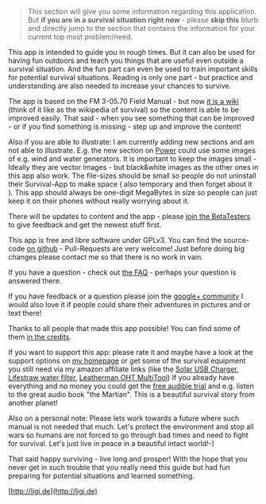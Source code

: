 > This section will give you some information regarding this application. But **if you are in a survival situation right now** - please **skip this** blurb and directly jump to the section that contains the information for your current top most problem/need.

This app is intended to guide you in rough times. But it can also be used for having fun outdoors and teach you things that are useful even outside a survival situation. And the fun part can even be used to train important skills for potential survival situations. Reading is only one part - but practice and understanding are also needed to increase your chances to survive.

The app is based on the FM 3-05.70 Field Manual - but now [it is a wiki](https://github.com/ligi/SurvivalManual/wiki) (think of it like as the wikipedia of survival) so the content is able to be improved easily. That said - when you see something that can be improved - or if you find something is missing - step up and improve the content!

Also if you are able to illustrate: I am currently adding new sections and am not able to illustrate. E.g. the new section on [Power](Power) could use some images of e.g. wind and water generators. It is important to keep the images small - Ideally they are vector images - but black&white images as the other ones in this app also work. The file-sizes should be small so people do not uninstall their Survival-App to make space ( also temporary and then forget about it ). This app should always be one-digit MegaBytes in size so people can just keep it on their phones without really worrying about it.

There will be updates to content and the app - please [join the BetaTesters](https://play.google.com/apps/testing/org.ligi.survivalmanual) to give feedback and get the newest stuff first.

This app is free and libre software under GPLv3. You can find the source-code [on github](https://github.com/ligi/SurvivalManual) - Pull-Requests are very welcome! Just before doing big changes please contact me so that there is no work in vain.

If you have a question - check out [the FAQ](FAQ) - perhaps your question is answered there.

If you have feedback or a question please join the [google+ community](https://plus.google.com/b/103953721589307612391/communities/112461702014401198208)
I would also love it if people could share their adventures in pictures and or text there!

Thanks to all people that made this app possible! You can find some of them [in the credits](Credits).

If you want to support this app: please rate it and maybe have a look at the support options on [my homepage](http://ligi.de) or get some of the survival equipment you still need via my amazon affiliate links (like the [Solar USB Charger](SolarUSBCharger), [Lifestraw water filter](LifeStraw), [Leatherman OHT MultiTool](OHTMultiTool))
If you already have everything and no money you could get the [free audible trial](Audible) and e.g. listen to the great audio book "the Martian". This is a beautiful survival story from another planet!

Also on a personal note: Please lets work towards a future where such manual is not needed that much. Let's protect the environment and stop all wars so humans are not forced to go through bad times and need to fight for survival. Let's just live in peace in a beautiful intact world!-)

That said happy surviving - live long and prosper! With the hope that you never get in such trouble that you really need this guide but had fun preparing for potential situations and learned something.

[http://ligi.de](http://ligi.de)